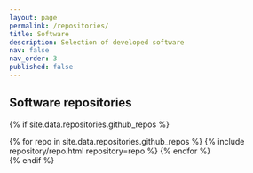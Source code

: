 ```yaml
---
layout: page
permalink: /repositories/
title: Software
description: Selection of developed software
nav: false
nav_order: 3
published: false
---
```




## Software repositories

{% if site.data.repositories.github_repos %}
<div class="repositories d-flex flex-wrap flex-md-row flex-column justify-content-between align-items-center">
  {% for repo in site.data.repositories.github_repos %}
    {% include repository/repo.html repository=repo %}
  {% endfor %}
</div>
{% endif %}
